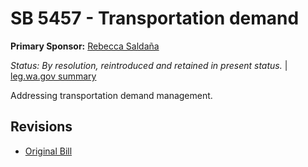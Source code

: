 # SB 5457 - Transportation demand
**Primary Sponsor:** [Rebecca Saldaña](/person/leg/rebecca.saldana.md)

*Status: By resolution, reintroduced and retained in present status.* | [leg.wa.gov summary](https://app.leg.wa.gov/billsummary?BillNumber=5457&Year=2021)

Addressing transportation demand management.

## Revisions
* [Original Bill](1/)